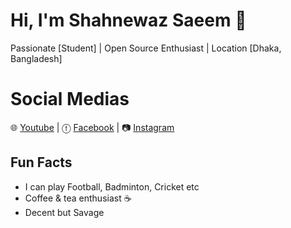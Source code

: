 # Hi, I'm Shahnewaz Saeem 👋
Passionate [Student] | Open Source Enthusiast | Location [Dhaka, Bangladesh]
# Social Medias
🌐 [Youtube](https://www.youtube.com/@saeem2511) | ⓕ [Facebook](https://www.facebook.com/saeem11) | 📷 [Instagram](https://www.instagram.com/boro_shaheb_11/)

## Fun Facts
- I can play Football, Badminton, Cricket etc
- Coffee & tea enthusiast ☕
- Decent but Savage

<!---
saeem11/saeem11 is a ✨ special ✨ repository because its `README.md` (this file) appears on your GitHub profile.
You can click the Preview link to take a look at your changes.
--->

